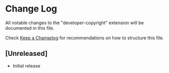# Change Log

All notable changes to the "developer-copyright" extension will be documented in this file.

Check [Keep a Changelog](http://keepachangelog.com/) for recommendations on how to structure this file.

## [Unreleased]

- Initial release